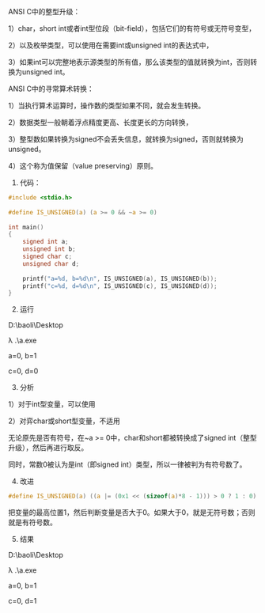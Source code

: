 ANSI C中的整型升级：

1）char，short int或者int型位段（bit-field），包括它们的有符号或无符号变型，

2）以及枚举类型，可以使用在需要int或unsigned int的表达式中，

3）如果int可以完整地表示源类型的所有值，那么该类型的值就转换为int，否则转换为unsigned int。

 

ANSI C中的寻常算术转换：

1）当执行算术运算时，操作数的类型如果不同，就会发生转换。

2）数据类型一般朝着浮点精度更高、长度更长的方向转换，

3）整型数如果转换为signed不会丢失信息，就转换为signed，否则就转换为unsigned。

4）这个称为值保留（value preserving）原则。

 

1. 代码：
```c
#include <stdio.h>
 
#define IS_UNSIGNED(a) (a >= 0 && ~a >= 0)
 
int main()
{
    signed int a;
    unsigned int b;
    signed char c;
    unsigned char d;
 
    printf("a=%d, b=%d\n", IS_UNSIGNED(a), IS_UNSIGNED(b));
    printf("c=%d, d=%d\n", IS_UNSIGNED(c), IS_UNSIGNED(d));
}
```

2. 运行

D:\baoli\Desktop

λ .\a.exe

a=0, b=1

c=0, d=0

 

 

3. 分析

1）对于int型变量，可以使用

2）对弈char或short型变量，不适用

无论原先是否有符号，在~a >= 0中，char和short都被转换成了signed int（整型升级），然后再进行取反。

同时，常数0被认为是int（即signed int）类型，所以一律被判为有符号数了。

 

 

4. 改进
```c
#define IS_UNSIGNED(a) ((a |= (0x1 << (sizeof(a)*8 - 1))) > 0 ? 1 : 0)
```
把变量的最高位置1，然后判断变量是否大于0。如果大于0，就是无符号数；否则就是有符号数。

 

5. 结果

D:\baoli\Desktop

λ .\a.exe

a=0, b=1

c=0, d=1
